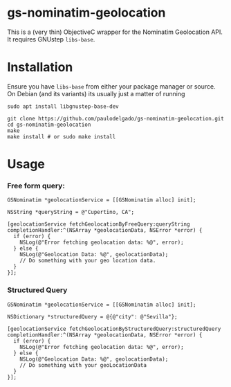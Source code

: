 # gs-nominatim-geolocation

This is a (very thin) ObjectiveC wrapper for the Nominatim Geolocation API.  It requires GNUstep `libs-base`.

# Installation
Ensure you have `libs-base` from either your package manager or source.  On Debian (and its variants)
its usually just a matter of running

`sudo apt install libgnustep-base-dev`


```
git clone https://github.com/paulodelgado/gs-nominatim-geolocation.git
cd gs-nominatim-geolocation
make
make install # or sudo make install
```

# Usage

### Free form query:
```
GSNominatim *geolocationService = [[GSNominatim alloc] init];

NSString *queryString = @"Cupertino, CA";

[geolocationService fetchGeolocationByFreeQuery:queryString completionHandler:^(NSArray *geolocationData, NSError *error) {
  if (error) {
    NSLog(@"Error fetching geolocation data: %@", error);
  } else {
    NSLog(@"Geolocation Data: %@", geolocationData);
    // Do something with your geo location data.
  }
}];
```

### Structured Query

```
GSNominatim *geolocationService = [[GSNominatim alloc] init];

NSDictionary *structuredQuery = @{@"city": @"Sevilla"};

[geolocationService fetchGeolocationByStructuredQuery:structuredQuery completionHandler:^(NSArray *geolocationData, NSError *error) {
  if (error) {
    NSLog(@"Error fetching geolocation data: %@", error);
  } else {
    NSLog(@"Geolocation Data: %@", geolocationData);
    // Do something with your geoLocationData
  }
}];
```
